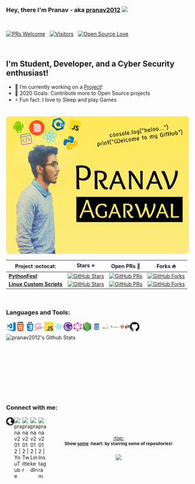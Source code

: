 ### Hey, there I'm Pranav - aka [pranav2012][website] <img src="https://media.giphy.com/media/hvRJCLFzcasrR4ia7z/giphy.gif" width="25px">

<br />

[![PRs Welcome](https://img.shields.io/badge/PRs-welcome-brightgreen.svg?style=flat&logo=github)](https://github.com/pranav2012) &nbsp; [![Visitors](https://visitor-badge.glitch.me/badge?page_id=pranav2012.visitor-badge)](https://github.com/pranav2012) &nbsp; [![Open Source Love](https://badges.frapsoft.com/os/v1/open-source.png?v=103)](https://github.com/pranav2012)

<br />

## I'm Student, Developer, and a Cyber Security enthusiast!
- 🔭 I’m currently working on a [Project][website_Projects]!
- 🥅 2020 Goals: Contribute more to Open Source projects
- ⚡ Fun fact: I love to Sleep and play Games

<br />

<img src="GitHub.png" width="500"/>

<br />


|      Project :octocat:  |     Stars :star:   | Open PRs :bell:  | Forks :fire:  |
|-------------|-------------------|---|---|
| [**PythonFest**](https://github.com/pranav2012/Python-fest2020) | [![GitHub Stars](https://img.shields.io/github/stars/pranav2012/Python-fest2020?color=green&logo=github&style=flat)](https://github.com/pranav2012/Python-fest2020/stargazers) | [![GitHub PRs](https://img.shields.io/github/issues-pr/pranav2012/Python-fest2020?style=flat&logo=github)](https://github.com/pranav2012/Python-fest2020/pulls)  | [![GitHub Forks](https://img.shields.io/github/forks/pranav2012/Python-fest2020?style=flat&logo=github)](https://github.com/pranav2012/Python-fest2020/network/members)  |
| [**Linux Custom Scripts**](https://github.com/pranav2012/Linux-Custom-Scripts) | [![GitHub Stars](https://img.shields.io/github/stars/pranav2012/Linux-Custom-Scripts?color=green&logo=github&style=flat)](https://github.com/pranav2012/Linux-Custom-Scripts/stargazers) | [![GitHub PRs](https://img.shields.io/github/issues-pr/pranav2012/Linux-Custom-Scripts?style=flat&logo=github)](https://github.com/pranav2012/Linux-Custom-Scripts/pulls)  | [![GitHub Forks](https://img.shields.io/github/forks/pranav2012/Linux-Custom-Scripts?style=flat&logo=github)](https://github.com/pranav2012/Linux-Custom-Scripts/network/members)   |

<br />

### Languages and Tools:

[<img align="left" alt="Visual Studio Code" width="26px" src="https://raw.githubusercontent.com/github/explore/80688e429a7d4ef2fca1e82350fe8e3517d3494d/topics/visual-studio-code/visual-studio-code.png" />][webdevplaylist]
[<img align="left" alt="HTML5" width="26px" src="https://raw.githubusercontent.com/github/explore/80688e429a7d4ef2fca1e82350fe8e3517d3494d/topics/html/html.png" />][webdevplaylist]
[<img align="left" alt="CSS3" width="26px" src="https://raw.githubusercontent.com/github/explore/80688e429a7d4ef2fca1e82350fe8e3517d3494d/topics/css/css.png" />][webdevplaylist]
[<img align="left" alt="Sass" width="26px" src="https://raw.githubusercontent.com/github/explore/80688e429a7d4ef2fca1e82350fe8e3517d3494d/topics/sass/sass.png" />][webdevplaylist]
[<img align="left" alt="JavaScript" width="26px" src="https://raw.githubusercontent.com/github/explore/80688e429a7d4ef2fca1e82350fe8e3517d3494d/topics/javascript/javascript.png" />][webdevplaylist]
[<img align="left" alt="React" width="26px" src="https://raw.githubusercontent.com/github/explore/80688e429a7d4ef2fca1e82350fe8e3517d3494d/topics/react/react.png" />][webdevplaylist]
[<img align="left" alt="Gatsby" width="26px" src="https://raw.githubusercontent.com/github/explore/e94815998e4e0713912fed477a1f346ec04c3da2/topics/gatsby/gatsby.png" />][webdevplaylist]
[<img align="left" alt="GraphQL" width="26px" src="https://raw.githubusercontent.com/github/explore/80688e429a7d4ef2fca1e82350fe8e3517d3494d/topics/graphql/graphql.png" />][webdevplaylist]
[<img align="left" alt="Node.js" width="26px" src="https://raw.githubusercontent.com/github/explore/80688e429a7d4ef2fca1e82350fe8e3517d3494d/topics/nodejs/nodejs.png" />][webdevplaylist]
[<img align="left" alt="SQL" width="26px" src="https://raw.githubusercontent.com/github/explore/80688e429a7d4ef2fca1e82350fe8e3517d3494d/topics/sql/sql.png" />][webdevplaylist]
[<img align="left" alt="MySQL" width="26px" src="https://raw.githubusercontent.com/github/explore/80688e429a7d4ef2fca1e82350fe8e3517d3494d/topics/mysql/mysql.png" />][webdevplaylist]
[<img align="left" alt="MongoDB" width="26px" src="https://raw.githubusercontent.com/github/explore/80688e429a7d4ef2fca1e82350fe8e3517d3494d/topics/mongodb/mongodb.png" />][webdevplaylist]
[<img align="left" alt="Git" width="26px" src="https://raw.githubusercontent.com/github/explore/80688e429a7d4ef2fca1e82350fe8e3517d3494d/topics/git/git.png" />][webdevplaylist]
[<img align="left" alt="GitHub" width="26px" src="https://raw.githubusercontent.com/github/explore/78df643247d429f6cc873026c0622819ad797942/topics/github/github.png" />][webdevplaylist]
<br />
<br />
<img align="left" alt="pranav2012's Github Stats" src="https://github-readme-stats.vercel.app/api?username=pranav2012&show_icons=true&hide_border=true" />

<br><br><br><br><br><br><br><br><br>

### Connect with me:

[<img align="left" alt="pranav2012.com" width="22px" src="https://raw.githubusercontent.com/iconic/open-iconic/master/svg/globe.svg" />][website]
[<img align="left" alt="pranav2012 | YouTube" width="22px" src="https://cdn.jsdelivr.net/npm/simple-icons@v3/icons/youtube.svg" />][youtube]
[<img align="left" alt="pranav2012 | Twitter" width="22px" src="https://cdn.jsdelivr.net/npm/simple-icons@v3/icons/twitter.svg" />][twitter]
[<img align="left" alt="pranav2012 | LinkedIn" width="22px" src="https://cdn.jsdelivr.net/npm/simple-icons@v3/icons/linkedin.svg" />][linkedin]
[<img align="left" alt="pranav2012 | Instagram" width="22px" src="https://cdn.jsdelivr.net/npm/simple-icons@v3/icons/instagram.svg" />][instagram]

<br />

<p align="center"><br><a href="#hugs-projects-by-pranav2012--">:top:</a><br><sup><strong>Show <a href="https://github.com/pranav2012?tab=repositories">some</a>&nbsp;:heart:&nbsp;by starring some of repositories!<strong></sup><br><br><a href="https://github.com/pranav2012/"><img src="https://img.shields.io/github/followers/pranav2012.svg?label=Follow%20@pranav2012&style=social"> </a><br></p>

[website]: https://pranavportfolio.netlify.com/
[twitter]: https://twitter.com/pranava99
[youtube]: https://www.youtube.com/channel/UCNonLPXZE_Cl5rhKGYtH19Q
[instagram]: https://www.instagram.com/pranav.agr/
[linkedin]: https://www.linkedin.com/in/pranav-agarwal-579363166/
[website_projects]: https://pranavportfolio.netlify.com/#projects
[webdevplaylist]: https://pranavportfolio.netlify.com/#about
